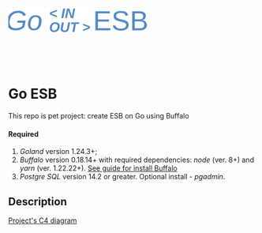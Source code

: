 ![image](assets/images/esb-logo.svg)

<br/>
<br/>
<br/>

# Go ESB

This repo is pet project: create ESB on Go using Buffalo

#### Required

1. *Goland* version 1.24.3+;
2. *Buffalo* version 0.18.14+ with required dependencies: *node* (ver. 8+) and *yarn* (ver. 1.22.22+). [See guide for install Buffalo](https://gobuffalo.io/documentation/getting_started/installation/)
3. *Postgre SQL* version 14.2 or greater. Optional install - *pgadmin*.

## Description



[Project's C4 diagram](docs/c4.md)